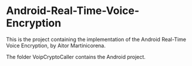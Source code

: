 # Android-Real-Time-Voice-Encryption

This is the project containing the implementation of the Android Real-Time Voice Encryption, by Aitor Martinicorena.

The folder VoipCryptoCaller contains the Android project.
